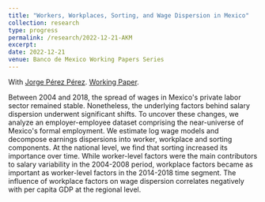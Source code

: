 ```yaml
---
title: "Workers, Workplaces, Sorting, and Wage Dispersion in Mexico"
collection: research
type: progress
permalink: /research/2022-12-21-AKM
excerpt:
date: 2022-12-21
venue: Banco de Mexico Working Papers Series
---
```


With [Jorge Pérez Pérez](https://jorgeperezperez.com/). [Working Paper](https://www.banxico.org.mx/DIBM/web/documento/visor.html?clave=2024-06&locale=en). 

Between 2004 and 2018, the spread of wages in Mexico's private labor sector remained stable. Nonetheless, the underlying factors behind salary dispersion underwent significant shifts. To uncover these changes, we analyze an employer-employee dataset comprising the near-universe of Mexico's formal employment. We estimate log wage models and decompose earnings dispersions into worker, workplace and sorting components. At the national level, we find that sorting increased its importance over time. While worker-level factors were the main contributors to salary variability in the 2004-2008 period, workplace factors became as important as worker-level factors in the 2014-2018 time segment. The influence of workplace factors on wage dispersion correlates negatively with per capita GDP at the regional level.


